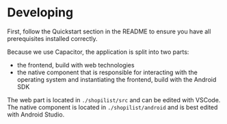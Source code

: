 # Developing

First, follow the Quickstart section in the README to ensure you have all prerequisites installed correctly.

Because we use Capacitor, the application is split into two parts:

- the frontend, build with web technologies
- the native component that is responsible for interacting with the operating system and instantiating the frontend, build with the Android SDK

The web part is located in `./shopilist/src` and can be edited with VSCode. The native component is located in `./shopilist/android` and is best edited with Android Studio.